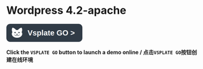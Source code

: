 # Wordpress 4.2-apache

<a href="https://www.vsplate.com/?docker-compose=https://github.com/vsplate/dcenvs/wordpress/4.2-apache"><img alt="VSPLATE GO" src="https://raw.githubusercontent.com/vsplate/images/master/vsgo_btn.png" width="200px"></a>

**Click the `VSPLATE GO` button to launch a demo online / 点击`VSPLATE GO`按钮创建在线环境**